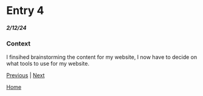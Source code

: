 # Entry 4
##### 2/12/24

### Context
I finsihed brainstorming the content for my website, I now have to decide on what tools to use for my website.



[Previous](entry03.md) | [Next](entry05.md)

[Home](../README.md)
